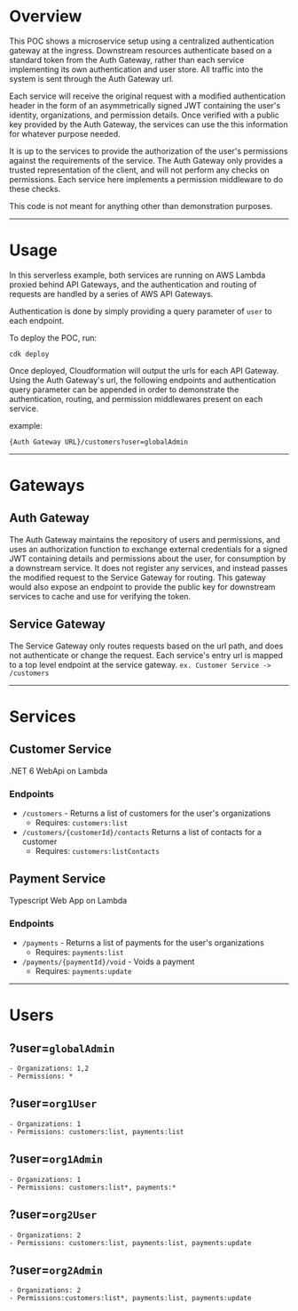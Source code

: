 # Overview
This POC shows a microservice setup using a centralized authentication gateway at the ingress. Downstream resources authenticate based on a standard token from the Auth Gateway, rather than each service implementing its own authentication and user store. All traffic into the system is sent through the Auth Gateway url.

Each service will receive the original request with a modified authentication header in the form of an asymmetrically signed JWT containing the user's identity, organizations, and permission details.  Once verified with a public key provided by the Auth Gateway, the services can use the this information for whatever purpose needed.

It is up to the services to provide the authorization of the user's permissions against the requirements of the service.  The Auth Gateway only provides a trusted representation of the client, and will not perform any checks on permissions.  Each service here implements a permission middleware to do these checks.

This code is not meant for anything other than demonstration purposes.
***
# Usage
In this serverless example, both services are running on AWS Lambda proxied behind API Gateways, and the authentication and routing of requests are handled by a series of AWS API Gateways.

Authentication is done by simply providing a query parameter of `user` to each endpoint.

To deploy the POC, run:
```
cdk deploy
```

Once deployed, Cloudformation will output the urls for each API Gateway. Using the Auth Gateway's url, the following endpoints and authentication query parameter can be appended in order to demonstrate the authentication, routing, and permission middlewares present on each service.

example:
```
{Auth Gateway URL}/customers?user=globalAdmin
```
***
# Gateways
## Auth Gateway
The Auth Gateway maintains the repository of users and permissions, and uses an authorization function to exchange external credentials for a signed JWT containing details and permissions about the user, for consumption by a downstream service.  It does not register any services, and instead passes the modified request to the Service Gateway for routing.  This gateway would also expose an endpoint to provide the public key for downstream services to cache and use for verifying the token.

## Service Gateway
The Service Gateway only routes requests based on the url path, and does not authenticate or change the request.  Each service's entry url is mapped to a top level endpoint at the service gateway. `ex. Customer Service -> /customers`
***
# Services
## Customer Service
.NET 6 WebApi on Lambda
### Endpoints
 - `/customers` - Returns a list of customers for the user's organizations
 	- Requires: `customers:list`
 - `/customers/{customerId}/contacts` Returns a list of contacts for a customer
 	- Requires: `customers:listContacts`

## Payment Service
Typescript Web App on Lambda
### Endpoints
 - `/payments` - Returns a list of payments for the user's organizations
 	- Requires: `payments:list`
 - `/payments/{paymentId}/void` - Voids a payment
 	- Requires: `payments:update`

***
# Users
## ?user=`globalAdmin`
	- Organizations: 1,2
	- Permissions: *
## ?user=`org1User`
	- Organizations: 1
	- Permissions: customers:list, payments:list
## ?user=`org1Admin`
	- Organizations: 1
	- Permissions: customers:list*, payments:*
## ?user=`org2User`
	- Organizations: 2
	- Permissions: customers:list, payments:list, payments:update
## ?user=`org2Admin`
	- Organizations: 2
	- Permissions:customers:list*, payments:list, payments:update